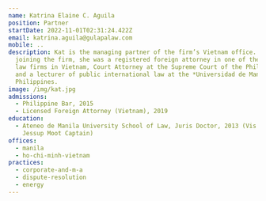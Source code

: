 ```yaml
---
name: Katrina Elaine C. Aguila
position: Partner
startDate: 2022-11-01T02:31:24.422Z
email: katrina.aguila@gulapalaw.com
mobile: ..
description: Kat is the managing partner of the firm’s Vietnam office. Prior to
  joining the firm, she was a registered foreign attorney in one of the largest
  law firms in Vietnam, Court Attorney at the Supreme Court of the Philippines,
  and a lecturer of public international law at the *Universidad de Manila*,
  Philippines.
image: /img/kat.jpg
admissions:
  - Philippine Bar, 2015
  - Licensed Foreign Attorney (Vietnam), 2019
education:
  - Ateneo de Manila University School of Law, Juris Doctor, 2013 (Vis Moot;
    Jessup Moot Captain)
offices:
  - manila
  - ho-chi-minh-vietnam
practices:
  - corporate-and-m-a
  - dispute-resolution
  - energy
---
```

